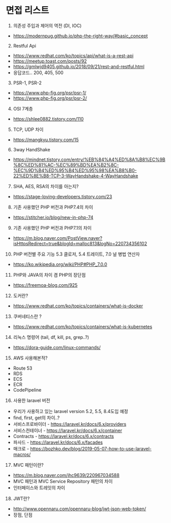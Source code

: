 # 면접 리스트

1. 	의존성 주입과 제어의 역전 (DI, IOC) 
- https://modernpug.github.io/php-the-right-way/#basic_concept
2. Restful Api
- https://www.redhat.com/ko/topics/api/what-is-a-rest-api
- https://meetup.toast.com/posts/92
- https://gmlwjd9405.github.io/2018/09/21/rest-and-restful.html
- 응답코드.. 200, 405, 500
3. PSR-1, PSR-2
- https://www.php-fig.org/psr/psr-1/
- https://www.php-fig.org/psr/psr-2/
4. OSI 7계층
- https://shlee0882.tistory.com/110
5. TCP, UDP 차이
- https://mangkyu.tistory.com/15
6. 3way HandShake
- https://mindnet.tistory.com/entry/%EB%84%A4%ED%8A%B8%EC%9B%8C%ED%81%AC-%EC%89%BD%EA%B2%8C-%EC%9D%B4%ED%95%B4%ED%95%98%EA%B8%B0-22%ED%8E%B8-TCP-3-WayHandshake-4-WayHandshake
7. SHA, AES, RSA의 차이를 아는지?
- https://stage-loving-developers.tistory.com/23
8. 기존 사용했던 PHP 버전과 PHP7.4의 차이
- https://stitcher.io/blog/new-in-php-74
9. 기존 사용했던 PHP 버전과 PHP7.1의 차이
- https://m.blog.naver.com/PostView.naver?isHttpsRedirect=true&blogId=malloc813&logNo=220734356102
10. PHP 버전별 주요 기능 5.3 클로저, 5.4 트레이트, 7.0 널 병법 연산자
- https://ko.wikipedia.org/wiki/PHP#PHP_7.0.0
11. PHP와 JAVA의 차이 겸 PHP의 장단점
- https://freemoa-blog.com/925
12. 도커란?
- https://www.redhat.com/ko/topics/containers/what-is-docker
13. 쿠버네티스란 ?
- https://www.redhat.com/ko/topics/containers/what-is-kubernetes
14. 리눅스 명령어 (tail, df, kill, ps, grep..?)
- https://dora-guide.com/linux-commands/ 
15. AWS 사용해본적?
- Route 53
- RDS
- ECS
- ECR
- CodePipeline
16. 사용한 laravel 버전
- 우리가 사용하고 있는 laravel version 5.2, 5.5, 8.4도입 예정
- find, first, get의 차이..?
- 서비스프로바이더 - https://laravel.kr/docs/6.x/providers
- 서비스컨테이너 - https://laravel.kr/docs/6.x/container
- Contracts - https://laravel.kr/docs/6.x/contracts
- 파사드 - https://laravel.kr/docs/6.x/facades
- 매크로 - https://bozhko.dev/blog/2019-05-07-how-to-use-laravel-macros/
17. MVC 패턴이란?
- https://m.blog.naver.com/jhc9639/220967034588
- MVC 패턴과 MVC Service Repository 패턴의 차이
- 인터페이스와 트레잇의 차이
18. JWT란? 
- http://www.opennaru.com/opennaru-blog/jwt-json-web-token/
- 장점, 단점